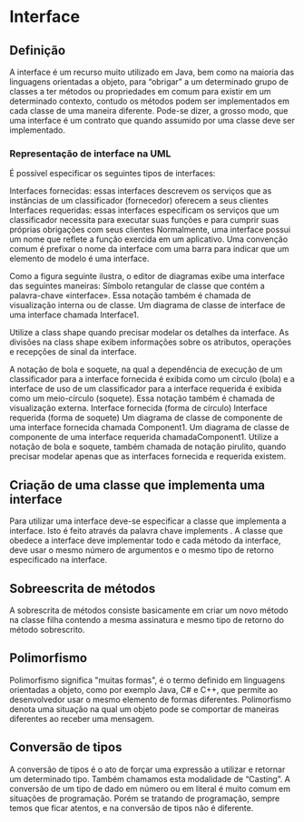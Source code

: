 
# Interface

## Definição

A interface é um recurso muito utilizado em Java, bem como na maioria das linguagens orientadas a objeto, para “obrigar” a um determinado grupo de classes a ter métodos ou propriedades em comum para existir em um determinado contexto, contudo os métodos podem ser implementados em cada classe de uma maneira diferente. Pode-se dizer, a grosso modo, que uma interface é um contrato que quando assumido por uma classe deve ser implementado.

### Representação de interface na UML

É possível especificar os seguintes tipos de interfaces:

Interfaces fornecidas: essas interfaces descrevem os serviços que as instâncias de um classificador (fornecedor) oferecem a seus clientes Interfaces requeridas: essas interfaces especificam os serviços que um classificador necessita para executar suas funções e para cumprir suas próprias obrigações com seus clientes Normalmente, uma interface possui um nome que reflete a função exercida em um aplicativo. Uma convenção comum é prefixar o nome da interface com uma barra para indicar que um elemento de modelo é uma interface.

Como a figura seguinte ilustra, o editor de diagramas exibe uma interface das seguintes maneiras: Símbolo retangular de classe que contém a palavra-chave «interface». Essa notação também é chamada de visualização interna ou de classe. Um diagrama de classe de interface de uma interface chamada Interface1.

Utilize a class shape quando precisar modelar os detalhes da interface. As divisões na class shape exibem informações sobre os atributos, operações e recepções de sinal da interface.

A notação de bola e soquete, na qual a dependência de execução de um classificador para a interface fornecida é exibida como um círculo (bola) e a interface de uso de um classificador para a interface requerida é exibida como um meio-círculo (soquete). Essa notação também é chamada de visualização externa. Interface fornecida (forma de círculo) Interface requerida (forma de soquete) Um diagrama de classe de componente de uma interface fornecida chamada Component1. Um diagrama de classe de componente de uma interface requerida chamadaComponent1. Utilize a notação de bola e soquete, também chamada de notação pirulito, quando precisar modelar apenas que as interfaces fornecida e requerida existem.

## Criação de uma classe que implementa uma interface

Para utilizar uma interface deve-se especificar a classe que implementa a interface. Isto é feito através da palavra chave implements . A classe que obedece a interface deve implementar todo e cada método da interface, deve usar o mesmo número de argumentos e o mesmo tipo de retorno especificado na interface.

## Sobreescrita de métodos

A sobrescrita de métodos consiste basicamente em criar um novo método na classe filha contendo a mesma assinatura e mesmo tipo de retorno do método sobrescrito.

## Polimorfismo

Polimorfismo significa "muitas formas", é o termo definido em linguagens orientadas a objeto, como por exemplo Java, C# e C++, que permite ao desenvolvedor usar o mesmo elemento de formas diferentes. Polimorfismo denota uma situação na qual um objeto pode se comportar de maneiras diferentes ao receber uma mensagem.

## Conversão de tipos

A conversão de tipos é o ato de forçar uma expressão a utilizar e retornar um determinado tipo. Também chamamos esta modalidade de “Casting”. A conversão de um tipo de dado em número ou em literal é muito comum em situações de programação. Porém se tratando de programação, sempre temos que ficar atentos, e na conversão de tipos não é diferente.


